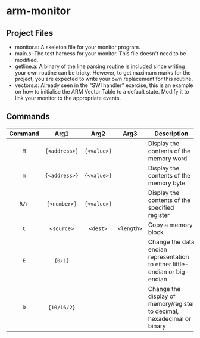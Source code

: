 # arm-monitor

## Project Files

* monitor.s: A skeleton file for your monitor program.
* main.s: The test harness for your monitor. This file doesn't need to be modified.
* getline.a: A binary of the line parsing routine is included since writing your own routine can be tricky. However, to get maximum marks for the project, you are expected to write your own replacement for this routine.
* vectors.s: Already seen in the "SWI handler" exercise, this is an example on how to initialise the ARM Vector Table to a default state. Modify it to link your monitor to the appropriate events.

## Commands

| Command |     Arg1      |    Arg2     |    Arg3    | Description                                                                 |
| :-----: | :-----------: | :---------: | :--------: | --------------------------------------------------------------------------- |
|   `M`   | `{<address>}` | `{<value>}` |            | Display the contents of the memory word                                     |
|   `m`   | `{<address>}` | `{<value>}` |            | Display the contents of the memory byte                                     |
|  `R/r`  | `{<number>}`  | `{<value>}` |            | Display the contents of the specified register                              |
|   `C`   |  `<source>`   |  `<dest>`   | `<length>` | Copy a memory block                                                         |
|   `E`   |    `{0/1}`    |             |            | Change the data endian representation to either little-endian or big-endian |
|   `D`   |  `{10/16/2}`  |             |            | Change the display of memory/register to decimal, hexadecimal or binary     |
